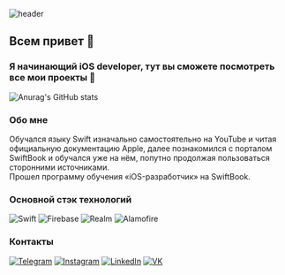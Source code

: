 ![header](https://user-images.githubusercontent.com/98335973/203375241-36493ad2-e75d-4d2d-ab61-011bef4e25fd.jpg)

<h2>
Всем привет 👋
</h2>

<h3>
Я начинающий iOS developer, тут вы сможете посмотреть все мои проекты 🙂
</h3>

![Anurag's GitHub stats](https://github-readme-stats.vercel.app/api?username=anikinilya&count_private=true&hide=stars,prs,issues,contribs&title_color=f05138)

<h3>
  Обо мне
</h3>

<p>
  Обучался языку Swift изначально самостоятельно на YouTube и читая официальную документацию Apple, далее познакомился с порталом SwiftBook и обучался уже на нём, попутно продолжая пользоваться сторонними источниками.<br>
Прошел программу обучения «iOS-разработчик» на SwiftBook.
</p> 

<h3>
  Основной стэк технологий
</h3>

![Swift](https://img.shields.io/badge/-Swift-f05138?style=for-the-badge&logo=swift&logoColor=white)
![Firebase](https://img.shields.io/badge/-Firebase-f05138?style=for-the-badge&logo=firebase&logoColor=white)
![Realm](https://img.shields.io/badge/-Realm-f05138?style=for-the-badge&logo=realm&logoColor=white)
![Alamofire](https://img.shields.io/badge/-Alamofire-f05138?style=for-the-badge)

<h3> 
  Контакты
</h3>

[![Telegram](https://img.shields.io/badge/-Telegram-f05138?style=for-the-badge&logo=telegram&logoColor=orange)](https://t.me/CMRain)
[![Instagram](https://img.shields.io/badge/-Instagram-f05138?style=for-the-badge&logo=instagram&logoColor=white)](https://instagram.com/cm_rain/)
[![LinkedIn](https://img.shields.io/badge/-LinkedIn-f05138?style=for-the-badge&logo=linkedin&logoColor=white)](https://www.linkedin.com/in/ilya-anikin/)
[![VK](https://img.shields.io/badge/-VK-f05138?style=for-the-badge&logo=vk&logoColor=white)](https://vk.com/id179803241)
